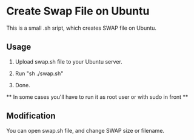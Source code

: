 # Create Swap File on Ubuntu

This is a small .sh sript, which creates SWAP file on Ubuntu.

## Usage

1. Upload swap.sh file to your Ubuntu server.

2. Run "sh ./swap.sh"

3. Done.

** In some cases you'll have to run it as root user or with sudo in front **

## Modification

You can open swap.sh file, and change SWAP size or filename.
